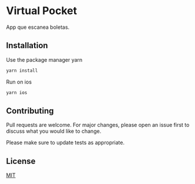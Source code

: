 # Virtual Pocket

App que escanea boletas.

## Installation

Use the package manager yarn

```bash
yarn install
```

Run on ios

```bash
yarn ios
```

## Contributing

Pull requests are welcome. For major changes, please open an issue first to discuss what you would like to change.

Please make sure to update tests as appropriate.

## License

[MIT](https://choosealicense.com/licenses/mit/)
